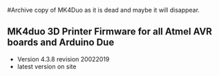 #Archive copy of MK4Duo as it is dead and maybe it will disappear.

## MK4duo 3D Printer Firmware for all Atmel AVR boards and Arduino Due

- Version 4.3.8 revision 20022019
- latest version on site
